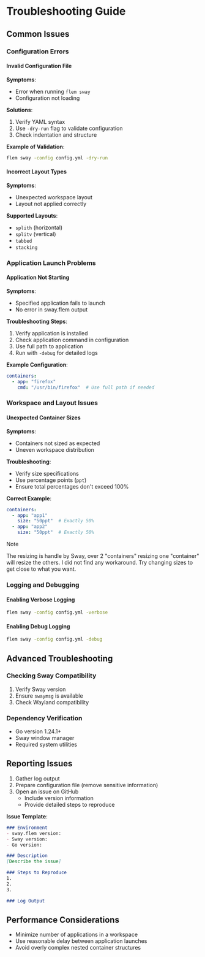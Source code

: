 # Troubleshooting Guide

## Common Issues

### Configuration Errors

#### Invalid Configuration File
**Symptoms**:
- Error when running `flem sway`
- Configuration not loading

**Solutions**:
1. Verify YAML syntax
2. Use `-dry-run` flag to validate configuration
3. Check indentation and structure

**Example of Validation**:
```bash
flem sway -config config.yml -dry-run
```

#### Incorrect Layout Types
**Symptoms**:
- Unexpected workspace layout
- Layout not applied correctly

**Supported Layouts**:
- `splith` (horizontal)
- `splitv` (vertical)
- `tabbed`
- `stacking`

### Application Launch Problems

#### Application Not Starting
**Symptoms**:
- Specified application fails to launch
- No error in sway.flem output

**Troubleshooting Steps**:
1. Verify application is installed
2. Check application command in configuration
3. Use full path to application
4. Run with `-debug` for detailed logs

**Example Configuration**:
```yaml
containers:
  - app: "firefox"
    cmd: "/usr/bin/firefox"  # Use full path if needed
```

### Workspace and Layout Issues

#### Unexpected Container Sizes
**Symptoms**:
- Containers not sized as expected
- Uneven workspace distribution

**Troubleshooting**:
- Verify size specifications
- Use percentage points (`ppt`)
- Ensure total percentages don't exceed 100%

**Correct Example**:
```yaml
containers:
  - app: "app1"
    size: "50ppt"  # Exactly 50%
  - app: "app2"
    size: "50ppt"  # Exactly 50%
```

> [!NOTE]
>
> The resizing is handle by Sway, over 2 "containers" resizing one "container" will resize the
> others. I did not find any workaround. Try changing sizes to get close to what you want.

### Logging and Debugging

#### Enabling Verbose Logging
```bash
flem sway -config config.yml -verbose
```

#### Enabling Debug Logging
```bash
flem sway -config config.yml -debug
```

## Advanced Troubleshooting

### Checking Sway Compatibility
1. Verify Sway version
2. Ensure `swaymsg` is available
3. Check Wayland compatibility

### Dependency Verification
- Go version 1.24.1+
- Sway window manager
- Required system utilities

## Reporting Issues

1. Gather log output
2. Prepare configuration file (remove sensitive information)
3. Open an issue on GitHub
   - Include version information
   - Provide detailed steps to reproduce

**Issue Template**:
```markdown
### Environment
- sway.flem version:
- Sway version:
- Go version:

### Description
[Describe the issue]

### Steps to Reproduce
1.
2.
3.

### Log Output
```

## Performance Considerations

- Minimize number of applications in a workspace
- Use reasonable delay between application launches
- Avoid overly complex nested container structures
